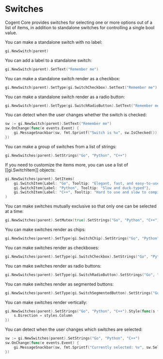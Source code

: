 # Switches

Cogent Core provides switches for selecting one or more options out of a list of items, in addition to standalone switches for controlling a single bool value.

You can make a standalone switch with no label:

```Go
gi.NewSwitch(parent)
```

You can add a label to a standalone switch:

```Go
gi.NewSwitch(parent).SetText("Remember me")
```

You can make a standalone switch render as a checkbox:

```Go
gi.NewSwitch(parent).SetType(gi.SwitchCheckbox).SetText("Remember me")
```

You can make a standalone switch render as a radio button:

```Go
gi.NewSwitch(parent).SetType(gi.SwitchRadioButton).SetText("Remember me")
```

You can detect when the user changes whether the switch is checked:

```Go
sw := gi.NewSwitch(parent).SetText("Remember me")
sw.OnChange(func(e events.Event) {
    gi.MessageSnackbar(sw, fmt.Sprintf("Switch is %v", sw.IsChecked()))
})
```

You can make a group of switches from a list of strings:

```Go
gi.NewSwitches(parent).SetStrings("Go", "Python", "C++")
```

If you need to customize the items more, you can use a list of [[gi.SwitchItem]] objects:

```Go
gi.NewSwitches(parent).SetItems(
    gi.SwitchItem{Label: "Go", Tooltip: "Elegant, fast, and easy-to-use"},
    gi.SwitchItem{Label: "Python", Tooltip: "Slow and duck-typed"},
    gi.SwitchItem{Label: "C++", Tooltip: "Hard to use and slow to compile"},
)
```

You can make switches mutually exclusive so that only one can be selected at a time:

```Go
gi.NewSwitches(parent).SetMutex(true).SetStrings("Go", "Python", "C++")
```

You can make switches render as chips:

```Go
gi.NewSwitches(parent).SetType(gi.SwitchChip).SetStrings("Go", "Python", "C++")
```

You can make switches render as checkboxes:

```Go
gi.NewSwitches(parent).SetType(gi.SwitchCheckbox).SetStrings("Go", "Python", "C++")
```

You can make switches render as radio buttons:

```Go
gi.NewSwitches(parent).SetType(gi.SwitchRadioButton).SetStrings("Go", "Python", "C++")
```

You can make switches render as segmented buttons:

```Go
gi.NewSwitches(parent).SetType(gi.SwitchSegmentedButton).SetStrings("Go", "Python", "C++")
```

You can make switches render vertically:

```Go
gi.NewSwitches(parent).SetStrings("Go", "Python", "C++").Style(func(s *styles.Style) {
    s.Direction = styles.Column
})
```

You can detect when the user changes which switches are selected:

```Go
sw := gi.NewSwitches(parent).SetStrings("Go", "Python", "C++")
sw.OnChange(func(e events.Event) {
    gi.MessageSnackbar(sw, fmt.Sprintf("Currently selected: %v", sw.SelectedItems()))
})
```
